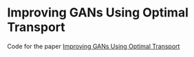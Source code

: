 # Improving GANs Using Optimal Transport

Code for the paper [Improving GANs Using Optimal Transport](https://arxiv.org/abs/1803.05573)

